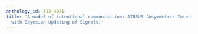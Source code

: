 ```yaml
---
anthology_id: Z12-4021
title: 'A model of intentional communication: AIRBUS (Asymmetric Intention Recognition
  with Bayesian Updating of Signals)'
---
```


